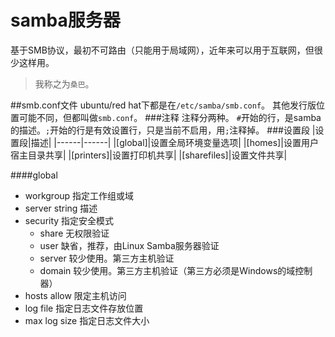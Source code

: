 samba服务器
===========
基于SMB协议，最初不可路由（只能用于局域网），近年来可以用于互联网，但很少这样用。
>我称之为`桑巴`。

##smb.conf文件
ubuntu/red hat下都是在`/etc/samba/smb.conf`。
其他发行版位置可能不同，但都叫做`smb.conf`。
###注释
注释分两种。
`#`开始的行，是samba的描述。`;`开始的行是有效设置行，只是当前不启用，用`;`注释掉。
###设置段
|设置段|描述|
|------|------|
|[global]|设置全局环境变量选项|
|[homes]|设置用户宿主目录共享|
|[printers]|设置打印机共享|
|[sharefiles]|设置文件共享|

####global
* workgroup 指定工作组或域
* server string 描述
* security 指定安全模式
  * share 无权限验证
  * user 缺省，推荐，由Linux Samba服务器验证
  * server 较少使用。第三方主机验证
  * domain 较少使用。第三方主机验证（第三方必须是Windows的域控制器）
* hosts allow 限定主机访问
* log file 指定日志文件存放位置
* max log size 指定日志文件大小


